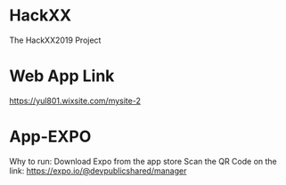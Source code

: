 # HackXX
The HackXX2019 Project

# Web App Link
https://yul801.wixsite.com/mysite-2

# App-EXPO
Why to run: 
  Download Expo from the app store
  Scan the QR Code on the link: 
  https://expo.io/@devpublicshared/manager
  
